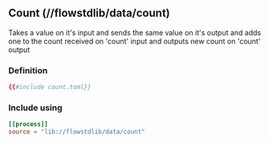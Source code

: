 ## Count (//flowstdlib/data/count)
Takes a value on it's input and sends the same value on it's output and adds one to the count
received on 'count' input and outputs new count on 'count' output

### Definition
```toml
{{#include count.toml}}
```

### Include using
```toml
[[process]]
source = "lib://flowstdlib/data/count"
```